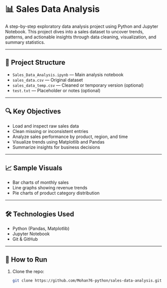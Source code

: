 # 📊 Sales Data Analysis

A step-by-step exploratory data analysis project using Python and Jupyter Notebook. This project dives into a sales dataset to uncover trends, patterns, and actionable insights through data cleaning, visualization, and summary statistics.

---

## 📁 Project Structure

- `Sales_Data_Analysis.ipynb` — Main analysis notebook
- `sales_data.csv` — Original dataset
- `sales_data_temp.csv` — Cleaned or temporary version (optional)
- `test.txt` — Placeholder or notes (optional)

---

## 🔍 Key Objectives

- Load and inspect raw sales data
- Clean missing or inconsistent entries
- Analyze sales performance by product, region, and time
- Visualize trends using Matplotlib and Pandas
- Summarize insights for business decisions

---

## 📈 Sample Visuals

- Bar charts of monthly sales
- Line graphs showing revenue trends
- Pie charts of product category distribution

---

## 🛠️ Technologies Used

- Python (Pandas, Matplotlib)
- Jupyter Notebook
- Git & GitHub

---

## 🚀 How to Run

1. Clone the repo:
   ```bash
   git clone https://github.com/Mohan76-python/sales-data-analysis.git
